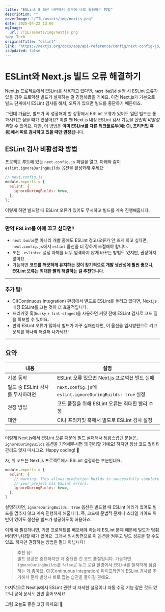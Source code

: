 ```yaml
---
title: "ESLint 8 최신 버전에서 실무에 바로 활용하는 방법"
description: ""
coverImage: "/TIL/assets/img/nextjs.png"
date: 2025-04-22 13:06
ogImage: 
  url: /TIL/assets/img/nextjs.png
tag: Tech
originalTitle: "eslint"
link: "https://nextjs.org/docs/app/api-reference/config/next-config-js/eslint"
isUpdated: false
---
```



# ESLint와 Next.js 빌드 오류 해결하기

Next.js 프로젝트에서 ESLint를 사용하고 있다면, **`next build`** 실행 시 ESLint 오류가 있을 경우 프로덕션 빌드가 실패하는 걸 경험해봤을 거예요. 이건 Next.js가 기본으로 빌드 단계에서 ESLint 검사를 해서, 오류가 있으면 빌드를 중단하기 때문이죠.

그런데 가끔은, 빌드가 꼭 성공해야 할 상황에서 ESLint 오류가 있어도 일단 빌드는 통과시키고 싶을 때가 있잖아요? 이럴 땐 Next.js 내장 ESLint 검사 기능을 *완전히 비활성화*할 수 있어요. 다만, 이 방법은 **이미 ESLint를 다른 워크플로우(예: CI, 프리커밋 훅 등)에서 따로 검사하고 있을 때만 권장**됩니다.

## ESLint 검사 비활성화 방법

프로젝트 루트에 있는 `next.config.js` 파일을 열고, 아래와 같이 `eslint.ignoreDuringBuilds` 옵션을 활성화해 주세요:

```js
// next.config.js
module.exports = {
  eslint: {
    ignoreDuringBuilds: true,
  },
};
```

이렇게 하면 빌드할 때 ESLint 오류가 있어도 무시하고 빌드를 계속 진행해줍니다.

---

### 만약 ESLint를 아예 끄고 싶다면?

- `next build`뿐 아니라 개발 중에도 ESLint 경고/오류가 안 뜨게 하고 싶다면, `next.config.js`에서 `eslint` 옵션을 더 강하게 조절해야 합니다.
- 또는 `.eslintrc` 설정 자체를 너무 엄격하지 않게 바꾸는 방법도 있지만, 권장하지 않아요.
- 가능하면 **코드를 깨끗하게 유지하는 것이 장기적으로 개발 생산성에 훨씬 좋으니, ESLint 오류는 최대한 빨리 해결하는 걸 추천**합니다.

---

### 추가 팁!

- CI(Continuous Integration) 환경에서 별도로 ESLint를 돌리고 있다면, Next.js 내장 ESLint를 끄는 것이 더 효율적입니다.
- 프리커밋 훅(`husky` + `lint-staged`)을 사용하면 커밋 전에 ESLint 검사로 코드 질을 확보할 수 있어요.
- 만약 ESLint 오류가 많아서 빌드가 자꾸 실패한다면, 이 옵션을 임시방편으로 켜고 문제를 하나씩 해결해 나가세요!

---

## 요약

| 내용                            | 설명                                              |
|-------------------------------|---------------------------------------------------|
| 기본 동작                      | ESLint 오류 있으면 Next.js 프로덕션 빌드 실패       |
| 빌드 중 ESLint 검사를 무시하려면 | `next.config.js`에 `eslint.ignoreDuringBuilds: true` 설정 |
| 권장 방법                      | 코드 품질을 위해 ESLint 오류는 최대한 빨리 수정      |
| 대안                          | CI나 프리커밋 훅에서 별도로 ESLint 검사 설정         |

---

이렇게 Next.js에서 ESLint 오류 때문에 빌드 실패해서 당황스럽던 분들은, `ignoreDuringBuilds` 옵션을 기억해두시면 꽤 편리할 거예요! 하지만 항상 코드 퀄리티 관리도 잊지 마시고요. Happy coding! 🚀

<!-- TIL 수평 -->
<ins class="adsbygoogle"
     style="display:block"
     data-ad-client="ca-pub-4877378276818686"
     data-ad-slot="1549334788"
     data-ad-format="auto"
     data-full-width-responsive="true"></ins>
<script>
(adsbygoogle = window.adsbygoogle || []).push({});
</script>

자, 위 코드는 Next.js 프로젝트에서 ESLint 설정하는 부분인데요.

```js
module.exports = {
  eslint: {
    // Warning: This allows production builds to successfully complete even if
    // your project has ESLint errors.
    ignoreDuringBuilds: true,
  },
}
```

설명하자면, `ignoreDuringBuilds: true` 옵션은 빌드할 때 ESLint 에러가 있어도 빌드를 멈추지 않고 계속 진행하게 해줍니다. 즉, 코드에 문법적 문제나 스타일 가이드 위반이 있어도 생산용 빌드가 성공하도록 허용하죠.

이게 왜 필요하냐면, 가끔 프로젝트를 배포해야 하는데 ESLint 문제 때문에 빌드가 멈춰버리면 난감할 때가 있어요. 그래서 임시방편으로 이 옵션을 켜두고 빌드 성공을 할 수도 있죠. 하지만 권장하는 방법은 절대 아닙니다!

> 추천 팁!  
> 빌드 성공은 중요하지만 더 중요한 건 코드 품질입니다. 가능하면 `ignoreDuringBuilds`를 `false`로 두고 로컬 환경에서 ESLint를 철저하게 점검하는 게 좋아요. CI(Continuous Integration) 파이프라인에 ESLint 검사를 추가해서 문제 발생시 바로 잡는 습관을 들이길 권해요.

마지막으로 Next.js에서 ESLint 관련 더 자세한 설정이나 자동 수정 기능 같은 것도 있으니 공식 문서도 한번 훑어보세요. 

그럼 오늘도 좋은 코딩 하세요! 🚀